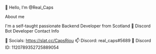 👋 Hello, I’m @Real_Caps

About me

I'm a self-taught passionate Backend Developer from  Scotland 🏴󠁧󠁢󠁳󠁣󠁴󠁿
Discord Bot Developer
Contact Info

🔗 Socials: https://slat.cc/CapsRiou
📫 Discord: real_caps#5689
📝 Discord ID: 1120789352725889054
